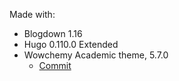 Made with:

- Blogdown 1.16
- Hugo 0.110.0 Extended
- Wowchemy Academic theme, 5.7.0
  - [Commit](https://github.com/wowchemy/starter-hugo-academic/tree/69d48921b74f014c71c56b0f76d4f9fc37762ec9)
